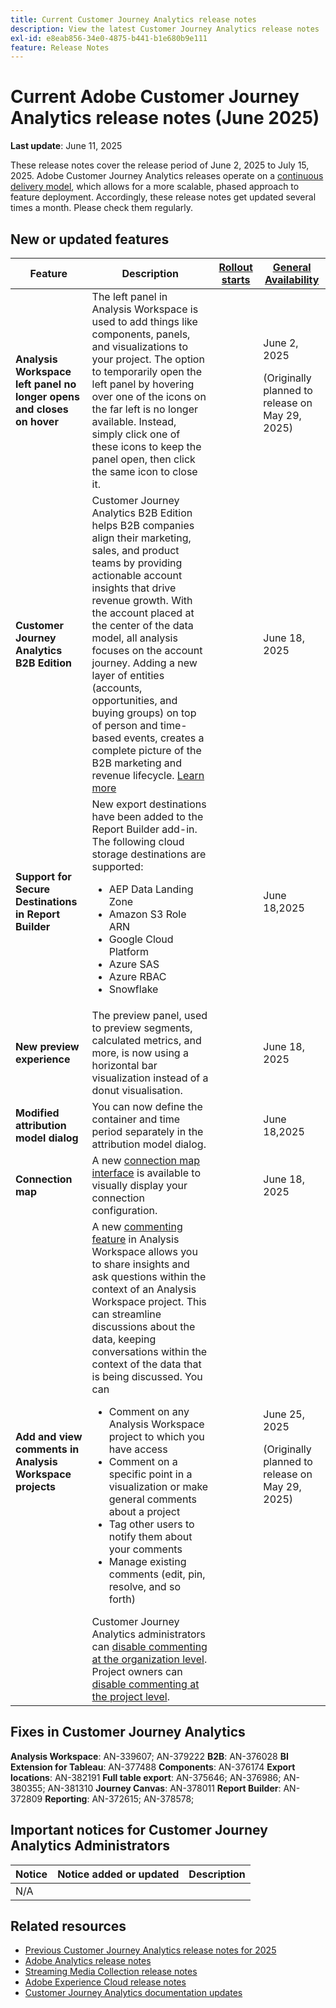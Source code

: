 ```yaml
---
title: Current Customer Journey Analytics release notes
description: View the latest Customer Journey Analytics release notes
exl-id: e8eab856-34e0-4875-b441-b1e680b9e111
feature: Release Notes
---
```

# Current Adobe Customer Journey Analytics release notes (June 2025)

**Last update**: June 11, 2025


These release notes cover the release period of June 2, 2025 to July 15, 2025. Adobe Customer Journey Analytics releases operate on a [continuous delivery model](releases.md), which allows for a more scalable, phased approach to feature deployment. Accordingly, these release notes get updated several times a month. Please check them regularly.

## New or updated features 

| Feature | Description | [Rollout starts](releases.md) | [General Availability](releases.md) |
| ----------- | ---------- | ------- | ---- |
| **Analysis Workspace left panel no longer opens and closes on hover** | The left panel in Analysis Workspace is used to add things like components, panels, and visualizations to your project. The option to temporarily open the left panel by hovering over one of the icons on the far left is no longer available. Instead, simply click one of these icons to keep the panel open, then click the same icon to close it. |  | June 2, 2025 <p>(Originally planned to release on May 29, 2025)</p>  |
| **Customer Journey Analytics B2B Edition** |  Customer Journey Analytics B2B Edition helps B2B companies align their marketing, sales, and product teams by providing actionable account insights that drive revenue growth. With the account placed at the center of the data model, all analysis focuses on the account journey. Adding a new layer of entities (accounts, opportunities, and buying groups) on top of person and time-based events, creates a complete picture of the B2B marketing and revenue lifecycle. [Learn more](https://experienceleague.adobe.com/en/docs/analytics-platform/using/cja-overview/cja-b2b/cja-b2b-edition)|  |  June 18, 2025 |
| **Support for Secure Destinations in Report Builder** | New export destinations have been added to the Report Builder add-in. The following cloud storage destinations are supported: <ul><li>AEP Data Landing Zone</li><li>Amazon S3 Role ARN</li><li>Google Cloud Platform</li><li>Azure SAS</li><li>Azure RBAC</li><li>Snowflake</li></ul>  |  | June 18,2025 |
| **New preview experience** | The preview panel, used to preview segments, calculated metrics, and more, is now using a horizontal bar visualization instead of a donut visualisation. |  |  June 18, 2025 |
| **Modified attribution model dialog** | You can now define the container and time period separately in the attribution model dialog. |  |  June 18,2025 |
| **Connection map** | A  new [connection map interface](https://experienceleague.adobe.com/en/docs/analytics-platform/using/cja-connections/create-connection#connection-map) is available to visually display your connection configuration. |  | June 18, 2025 |
| **Add and view comments in Analysis Workspace projects** | A new [commenting feature](https://experienceleague.adobe.com/en/docs/analytics-platform/using/cja-workspace/build-workspace-project/comment-projects) in Analysis Workspace allows you to share insights and ask questions within the context of an Analysis Workspace project. This can streamline discussions about the data, keeping conversations within the context of the data that is being discussed. You can <ul><li>Comment on any Analysis Workspace project to which you have access</li><li>Comment on a specific point in a visualization or make general comments about a project</li><li>Tag other users to notify them about your comments</li><li>Manage existing comments (edit, pin, resolve, and so forth)</li></ul>Customer Journey Analytics administrators can [disable commenting at the organization level](https://experienceleague.adobe.com/en/docs/analytics-platform/using/cja-workspace/user-preferences#ims-organization-preferences). Project owners can [disable commenting at the project level](https://experienceleague.adobe.com/en/docs/analytics-platform/using/cja-workspace/build-workspace-project/create-projects). |  |  June 25, 2025 <p>(Originally planned to release on May 29, 2025)</p> |

## Fixes in Customer Journey Analytics

**Analysis Workspace**: AN-339607; AN-379222
**B2B**: AN-376028
**BI Extension for Tableau**: AN-377488
**Components**: AN-376174
**Export locations**: AN-382191
**Full table export**: AN-375646; AN-376986; AN-380355; AN-381310
**Journey Canvas**: AN-378011
**Report Builder**: AN-372809
**Reporting**: AN-372615; AN-378578; 


## Important notices for Customer Journey Analytics Administrators

| Notice | Notice added or updated | Description |
| --- | --- | --- |
| N/A | | | 

## Related resources

* [Previous Customer Journey Analytics release notes for 2025](/help/release-notes/2025.md)
* [Adobe Analytics release notes](https://experienceleague.adobe.com/docs/analytics/release-notes/latest.html)
* [Streaming Media Collection release notes](https://experienceleague.adobe.com/docs/media-analytics/using/additional-resources/release-notes.html)
* [Adobe Experience Cloud release notes](https://experienceleague.adobe.com/docs/release-notes/experience-cloud/current.html)
* [Customer Journey Analytics documentation updates](/help/release-notes/doc-changes.md)

